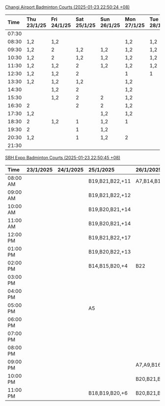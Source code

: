 [Changi Airport Badminton Courts (2025-01-23 22:50:24 +08)](https://www.carc.org.sg/FacilityBooking.aspx)

| Time   | Thu 23/1/25   | Fri 24/1/25   | Sat 25/1/25   | Sun 26/1/25   | Mon 27/1/25   | Tue 28/1/25   | Wed 29/1/25   |
|:-------|:--------------|:--------------|:--------------|:--------------|:--------------|:--------------|:--------------|
| 07:30  |               |               |               |               |               |               |               |
| 08:30  | 1,2           | 1,2           |               |               | 1,2           | 1,2           |               |
| 09:30  | 1,2           | 2             | 1,2           | 1,2           | 1,2           | 1,2           |               |
| 10:30  | 1,2           | 2             | 1,2           | 1,2           | 1,2           | 1,2           |               |
| 11:30  | 1,2           | 1,2           | 2             | 1,2           | 1,2           | 1,2           |               |
| 12:30  | 1,2           | 1,2           | 2             |               | 1             | 1             |               |
| 13:30  | 1,2           | 1,2           | 1,2           |               | 1,2           |               |               |
| 14:30  |               | 1,2           | 2             |               | 1,2           |               |               |
| 15:30  |               | 1,2           | 2             | 2             | 1,2           |               |               |
| 16:30  | 2             |               | 2             | 2             | 1,2           |               |               |
| 17:30  | 1,2           |               |               | 1,2           | 1,2           |               |               |
| 18:30  | 2             | 1,2           | 1             | 1,2           | 1             |               |               |
| 19:30  | 2             |               | 1             | 1,2           |               |               |               |
| 20:30  | 1,2           |               | 1             | 1,2           | 2             |               |               |
| 21:30  |               |               |               |               |               |               |               |

[SBH Expo Badminton Courts (2025-01-23 22:50:45 +08)](https://singaporebadmintonhall.getomnify.com/widgets/O3MRKGBH359GA55KHMG1RD)

| Time     | 23/1/2025   | 24/1/2025   | 25/1/2025       | 26/1/2025       | 27/1/2025       | 28/1/2025       | 29/1/2025   |
|:---------|:------------|:------------|:----------------|:----------------|:----------------|:----------------|:------------|
| 08:00 AM |             |             | B19,B21,B22,+11 | A7,B14,B15      | B13,B14,B18,+6  | B19,B21,B22,+14 |             |
| 09:00 AM |             |             | B19,B21,B22,+12 |                 |                 | B19,B21,B22,+14 |             |
| 10:00 AM |             |             | B19,B20,B21,+14 |                 |                 | B19,B21,B22,+15 |             |
| 11:00 AM |             |             | B19,B20,B21,+14 |                 |                 | B19,B21,B22,+14 |             |
| 12:00 PM |             |             | B19,B21,B22,+17 |                 |                 | B19,B21,B22,+13 |             |
| 01:00 PM |             |             | B19,B20,B22,+13 |                 | A8,A9,B22       | B19,B21,B22,+16 |             |
| 02:00 PM |             |             | B14,B15,B20,+4  | B22             | B11             | B19,B21,B22,+15 |             |
| 03:00 PM |             |             |                 |                 |                 | A1,B11          |             |
| 04:00 PM |             |             |                 |                 |                 | B11             |             |
| 05:00 PM |             |             | A5              |                 |                 | B12,B13,B14     |             |
| 06:00 PM |             |             |                 |                 | A1,A5,A7        | B12,B13,B14,+8  |             |
| 07:00 PM |             |             |                 |                 | A10,A8,B14,+5   | B13,B14,B15,+9  |             |
| 08:00 PM |             |             |                 |                 | B19,B20,B21,+12 |                 |             |
| 09:00 PM |             |             |                 | A7,A9,B16,+2    | B19,B20,B21,+15 | A6,A8,A9        |             |
| 10:00 PM |             |             |                 | B20,B21,B22,+14 | A10,A8,A9,+7    | A10,A8,A9,+7    |             |
| 11:00 PM |             |             | B18,B19,B20,+6  | B20,B21,B22,+16 | A10,A8,A9,+7    | A10,A8,A9,+7    |             |
